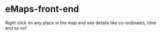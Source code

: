 # eMaps-front-end
Right click on any place in the map and see details like co-ordinates, time and so on!

